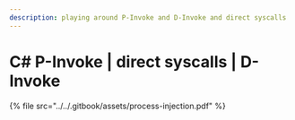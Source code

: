 ```yaml
---
description: playing around P-Invoke and D-Invoke and direct syscalls
---
```


# C# P-Invoke | direct syscalls | D-Invoke

{% file src="../../.gitbook/assets/process-injection.pdf" %}
